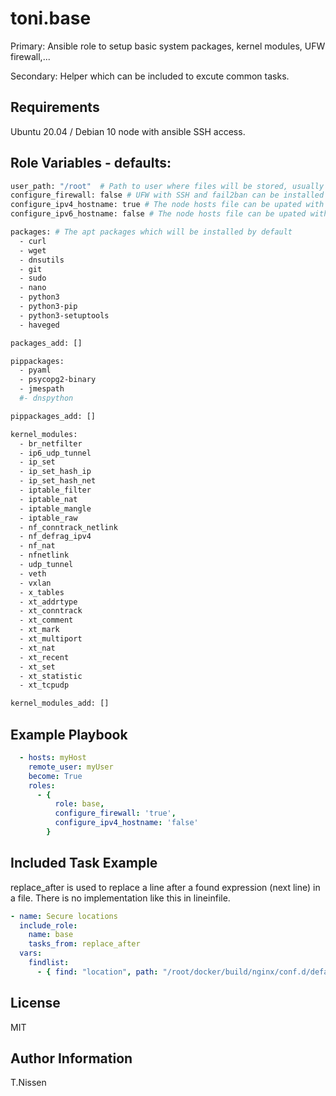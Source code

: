 toni.base
====

Primary: Ansible role to setup basic system packages, kernel modules, UFW firewall,...

Secondary: Helper which can be included to excute common tasks.

Requirements
------------

Ubuntu 20.04 / Debian 10 node with ansible SSH access.

Role Variables - defaults:
--------------------------

```bash
user_path: "/root"  # Path to user where files will be stored, usually the ansible become user or root
configure_firewall: false # UFW with SSH and fail2ban can be installed with this option. You will have to add application ports later in application roles
configure_ipv4_hostname: true # The node hosts file can be upated with the IPv4-address and hostname of the processed ansible node
configure_ipv6_hostname: false # The node hosts file can be upated with the IPv6-address and hostname of the processed ansible node

packages: # The apt packages which will be installed by default
  - curl
  - wget
  - dnsutils
  - git
  - sudo
  - nano
  - python3
  - python3-pip
  - python3-setuptools
  - haveged

packages_add: []

pippackages:
  - pyaml
  - psycopg2-binary
  - jmespath
  #- dnspython

pippackages_add: []

kernel_modules:
  - br_netfilter
  - ip6_udp_tunnel
  - ip_set 
  - ip_set_hash_ip
  - ip_set_hash_net
  - iptable_filter
  - iptable_nat
  - iptable_mangle
  - iptable_raw
  - nf_conntrack_netlink
  - nf_defrag_ipv4
  - nf_nat
  - nfnetlink
  - udp_tunnel
  - veth
  - vxlan
  - x_tables
  - xt_addrtype
  - xt_conntrack
  - xt_comment
  - xt_mark
  - xt_multiport
  - xt_nat 
  - xt_recent
  - xt_set
  - xt_statistic
  - xt_tcpudp

kernel_modules_add: []
```

Example Playbook 
----------------

```yaml
  - hosts: myHost
    remote_user: myUser
    become: True
    roles:
      - {
          role: base,
          configure_firewall: 'true',
          configure_ipv4_hostname: 'false'
        }
```

Included Task Example
---------------------
replace_after is used to replace a line after a found expression (next line) in a file. 
There is no implementation like this in lineinfile.

```yaml
- name: Secure locations
  include_role:
    name: base
    tasks_from: replace_after
  vars:
    findlist:
      - { find: "location", path: "/root/docker/build/nginx/conf.d/default.conf", insert: "include snippets/auth.conf;" }
```

License
-------

MIT

Author Information
------------------

T.Nissen